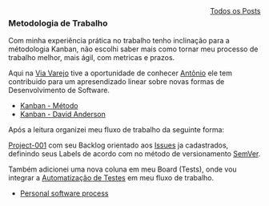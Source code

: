 
<div style="text-align: right; float: right">
    <a href="/blog/">Todos os Posts</a>
</div>

### Metodologia de Trabalho

Com minha experiência prática no trabalho tenho inclinação para a métodologia Kanban, não escolhi saber mais como tornar meu processo de trabalho melhor, mais ágil, com metricas e prazos.

Aqui na [Via Varejo](https://www.viavarejo.com.br/) tive a oportunidade de conhecer [Antônio](https://br.linkedin.com/in/juniorxs) ele tem contribuido para um apresendizado linear sobre novas formas de Desenvolvimento de Software.

- [Kanban - Método](https://targetteal.com/pt/blog/metodo-kanban/)
- [Kanban - David Anderson](https://www.infoq.com/br/articles/kanban-david-anderson-conceitos-e-mitos)

Após a leitura organizei meu fluxo de trabalho da seguinte forma:

[Project-001](https://github.com/ciro-maciel/website/projects/1) com seu Backlog orientado aos [Issues](https://github.com/ciro-maciel/website/issues) ja cadastrados, definindo seus Labels de acordo com no método de versionamento [SemVer](https://semver.org/).

Também adicionei uma nova coluna em meu Board (Tests), onde vou integrar a [Automatização de Testes](https://www.amazon.com/Continuous-Delivery-Deployment-Automation-Addison-Wesley/dp/0321601912) em meu fluxo de trabalho.

- [Personal software process](https://en.wikipedia.org/wiki/Personal_software_process)
